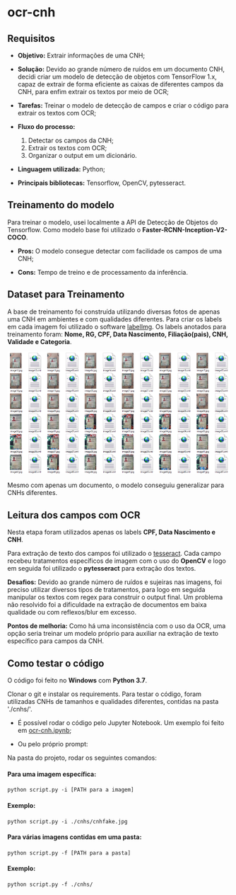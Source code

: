 # ocr-cnh

## Requisitos
- <b>Objetivo:</b> Extrair informações de uma CNH;

- <b>Solução:</b> Devido ao grande número de ruídos em um documento CNH, decidi criar um modelo de detecção de objetos com TensorFlow 1.x, capaz de extrair de forma eficiente as caixas de diferentes campos da CNH, para enfim extrair os textos por meio de OCR;

- <b>Tarefas:</b> Treinar o modelo de detecção de campos e criar o código para extrair os textos com OCR;

- <b>Fluxo do processo:</b>
  1. Detectar os campos da CNH;
  2. Extrair os textos com OCR;
  3. Organizar o output em um dicionário.

- <b>Linguagem utilizada:</b> Python;
- <b>Principais bibliotecas:</b> Tensorflow, OpenCV, pytesseract.

## Treinamento do modelo
Para treinar o modelo, usei localmente a API de Detecção de Objetos do Tensorflow. Como modelo base foi utilizado o <b>Faster-RCNN-Inception-V2-COCO</b>.

- <b>Pros:</b> O modelo consegue detectar com facilidade os campos de uma CNH;

- <b>Cons:</b> Tempo de treino e de processamento da inferência.

## Dataset para Treinamento
A base de treinamento foi construída utilizando diversas fotos de apenas uma CNH em ambientes e com qualidades diferentes. Para criar os labels em cada imagem foi utilizado o software <a href="https://github.com/tzutalin/labelImg">labelImg</a>. Os labels anotados para treinamento foram: <b>Nome, RG, CPF, Data Nascimento, Filiação(pais), CNH, Validade e Categoria</b>.

![Base de treino](basetreino.png)

Mesmo com apenas um documento, o modelo conseguiu generalizar para CNHs diferentes.

## Leitura dos campos com OCR
Nesta etapa foram utilizados apenas os labels <b>CPF, Data Nascimento e CNH</b>.

Para extração de texto dos campos foi utilizado o <a href="https://github.com/tesseract-ocr/tesseract">tesseract</a>. Cada campo recebeu tratamentos específicos de imagem com o uso do <b>OpenCV</b> e logo em seguida foi utilizado o <b>pytesseract</b> para extração dos textos.

<b>Desafios:</b> Devido ao grande número de ruídos e sujeiras nas imagens, foi preciso utilizar diversos tipos de tratamentos, para logo em seguida manipular os textos com regex para construir o output final. Um problema não resolvido foi a dificuldade na extração de documentos em baixa qualidade ou com reflexos/blur em excesso.

<b>Pontos de melhoria:</b> Como há uma inconsistência com o uso da OCR, uma opção seria treinar um modelo próprio para auxiliar na extração de texto específico para campos da CNH.

## Como testar o código
O código foi feito no <b>Windows</b> com <b>Python 3.7</b>.

Clonar o git e instalar os requirements. Para testar o código, foram utilizadas CNHs de tamanhos e qualidades diferentes, contidas na pasta './cnhs/'.

 - É possível rodar o código pelo Jupyter Notebook. Um exemplo foi feito em <a href="https://github.com/Diegobm99/ocr-cnh/blob/master/ocr-cnh.ipynb">ocr-cnh.ipynb</a>;


 - Ou pelo próprio prompt:

Na pasta do projeto, rodar os seguintes comandos:

#### Para uma imagem específica:
```
python script.py -i [PATH para a imagem]
```
#### Exemplo:
```
python script.py -i ./cnhs/cnhfake.jpg
```

#### Para várias imagens contidas em uma pasta:
```
python script.py -f [PATH para a pasta]
```
#### Exemplo:
```
python script.py -f ./cnhs/
```
